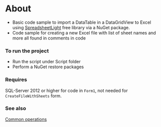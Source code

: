 ﻿# About

- Basic code sample to import a DataTable in a DataGridView to Excel using [SpreadsheetLight](https://www.nuget.org/packages/SpreadsheetLight/) free library via a NuGet package.
- Code sample for creating a new Excel file with list of sheet names and more all found in comments in code


### To run the project

- Run the script under Script folder
- Perform a NuGet restore packages

### Requires

SQL-Server 2012 or higher for code in `Form1`, not needed for `CreateFileWithSheets` form.

### See also

[Common operations](https://github.com/karenpayneoregon/ExcelUnleashed/blob/master/SpreadSheetLightLibrary/Examples.cs)

